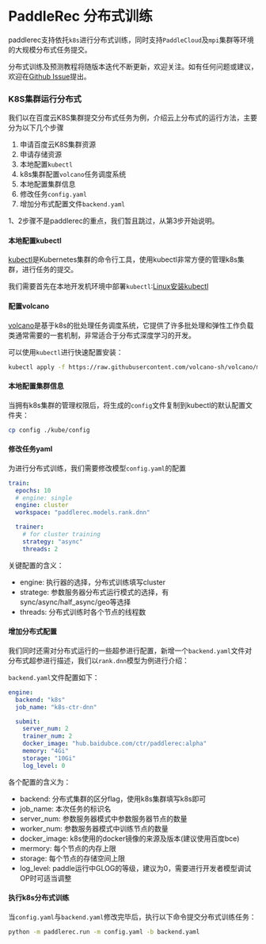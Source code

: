 # PaddleRec 分布式训练

paddlerec支持依托`k8s`进行分布式训练，同时支持`PaddleCloud`及`mpi`集群等环境的大规模分布式任务提交。

分布式训练及预测教程将随版本迭代不断更新，欢迎关注。如有任何问题或建议，欢迎在[Github Issue](https://github.com/PaddlePaddle/PaddleRec/issues)提出。

### K8S集群运行分布式

我们以在百度云K8S集群提交分布式任务为例，介绍云上分布式的运行方法，主要分为以下几个步骤

1. 申请百度云K8S集群资源
2. 申请存储资源
3. 本地配置`kubectl`
4. k8s集群配置`volcano`任务调度系统
5. 本地配置集群信息
6. 修改任务`config.yaml`
7. 增加分布式配置文件`backend.yaml`

1、2步骤不是paddlerec的重点，我们暂且跳过，从第3步开始说明。

#### 本地配置kubectl

[kubectl](https://kubernetes.io/docs/tasks/tools/install-kubectl/#before-you-begin)是Kubernetes集群的命令行工具，使用kubectl非常方便的管理k8s集群，进行任务的提交。

我们需要首先在本地开发机环境中部署`kubectl`:[Linux安装kubectl](https://kubernetes.io/docs/tasks/tools/install-kubectl/#before-you-begin)


#### 配置volcano

[volcano](https://github.com/volcano-sh/volcano)是基于k8s的批处理任务调度系统，它提供了许多批处理和弹性工作负载类通常需要的一套机制，非常适合于分布式深度学习的开发。

可以使用`kubectl`进行快速配置安装：
```bash
kubectl apply -f https://raw.githubusercontent.com/volcano-sh/volcano/master/installer/volcano-development.yaml
```

#### 本地配置集群信息

当拥有k8s集群的管理权限后，将生成的`config`文件复制到kubectl的默认配置文件夹：

```bash
cp config ./kube/config
```

#### 修改任务yaml

为进行分布式训练，我们需要修改模型`config.yaml`的配置

```yaml
train:
  epochs: 10
  # engine: single 
  engine: cluster
  workspace: "paddlerec.models.rank.dnn"

  trainer:
    # for cluster training
    strategy: "async"
    threads: 2
```
关键配置的含义：

- engine: 执行器的选择，分布式训练填写cluster
- stratege: 参数服务器分布式运行模式的选择，有sync/async/half_async/geo等选择
- threads: 分布式训练时各个节点的线程数

#### 增加分布式配置

我们同时还需对分布式运行的一些超参进行配置，新增一个`backend.yaml`文件对分布式超参进行描述，我们以`rank.dnn`模型为例进行介绍：

`backend.yaml`文件配置如下：

```yaml
engine:
  backend: "k8s"
  job_name: "k8s-ctr-dnn"

  submit:
    server_num: 2
    trainer_num: 2
    docker_image: "hub.baidubce.com/ctr/paddlerec:alpha"
    memory: "4Gi"
    storage: "10Gi"
    log_level: 0
```

各个配置的含义为：

- backend: 分布式集群的区分flag，使用k8s集群填写k8s即可
- job_name: 本次任务的标识名
- server_num: 参数服务器模式中参数服务器节点的数量
- worker_num: 参数服务器模式中训练节点的数量
- docker_image: k8s使用的docker镜像的来源及版本(建议使用百度bce)
- mermory: 每个节点的内存上限
- storage: 每个节点的存储空间上限
- log_level: paddle运行中GLOG的等级，建议为0，需要进行开发者模型调试OP时可适当调整

#### 执行k8s分布式训练

当`config.yaml`与`backend.yaml`修改完毕后，执行以下命令提交分布式训练任务：

```bash
python -m paddlerec.run -m config.yaml -b backend.yaml
```